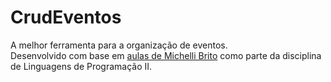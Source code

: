 # CrudEventos
A melhor ferramenta para a organização de eventos.<br>
Desenvolvido com base em [aulas de Michelli Brito](https://youtube.com/playlist?list=PL8iIphQOyG-DHLpEx1TPItqJamy08fs1D) como parte da disciplina de Linguagens de Programação II.

